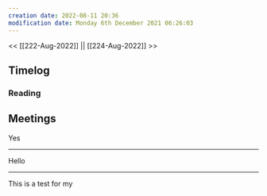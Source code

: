 ```yaml
---
creation date: 2022-08-11 20:36
modification date: Monday 6th December 2021 06:26:03
---
```


<< [[222-Aug-2022]] || [[224-Aug-2022]] >>

## Timelog

### Reading


## Meetings

Yes

----

Hello

----

This is a test for my